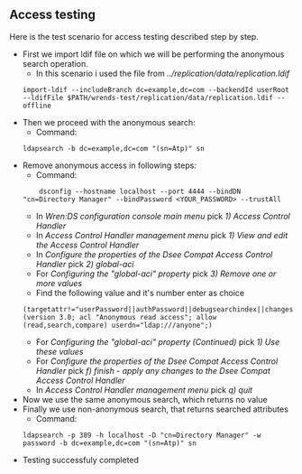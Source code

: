## Access testing

Here is the test scenario for access testing described step by step.

- First we import ldif file on which we will be performing the anonymous search operation.
    - In this scenario i used the file from *../replication/data/replication.ldif*
    ```
    import-ldif --includeBranch dc=example,dc=com --backendId userRoot --ldifFile $PATH/wrends-test/replication/data/replication.ldif --offline
    ```
- Then we proceed with the anonymous search:
    - Command:
    ```
    ldapsearch -b dc=example,dc=com "(sn=Atp)" sn
    ```
- Remove anonymous access in following steps:
    - Command:
    ```
        dsconfig --hostname localhost --port 4444 --bindDN "cn=Directory Manager" --bindPassword <YOUR_PASSWORD> --trustAll
    ```
    - In *Wren:DS configuration console main menu* pick *1) Access Control Handler*
    - In *Access Control Handler management menu* pick *1) View and edit the Access Control Handler*
    - In *Configure the properties of the Dsee Compat Access Control Handler* pick *2) global-aci*
    - For *Configuring the "global-aci" property* pick *3) Remove one or more values*
    - Find the following value and it's number enter as choice
    ```
    (targetattr!="userPassword||authPassword||debugsearchindex||changes||changeNumber||changeType||changeTime||targetDN||newRDN||newSuperior||deleteOldRDN")(version 3.0; acl "Anonymous read access"; allow (read,search,compare) userdn="ldap:///anyone";)
    ```
    - For *Configuring the "global-aci" property (Continued)* pick *1) Use these values*
    - For *Configure the properties of the Dsee Compat Access Control Handler* pick *f) finish - apply any changes to the Dsee Compat Access Control Handler*
    - In *Access Control Handler management menu* pick *q) quit*
- Now we use the same anonymous search, which returns no value
- Finally we use non-anonymous search, that returns searched attributes
    - Command:
    ```
    ldapsearch -p 389 -h localhost -D "cn=Directory Manager" -w password -b dc=example,dc=com "(sn=Atp)" sn
    ```
- Testing successfuly completed




